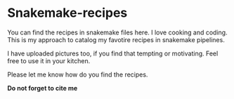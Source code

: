 # Snakemake-recipes

You can find the recipes in snakemake files here. 
I love cooking and coding. This is my approach to catalog my favotire recipes in snakemake pipelines. 

I have uploaded pictures too, if you find that tempting or motivating. 
Feel free to use it in your kitchen. 

Please let me know how do you find the recipes.

**Do not forget to cite me**
